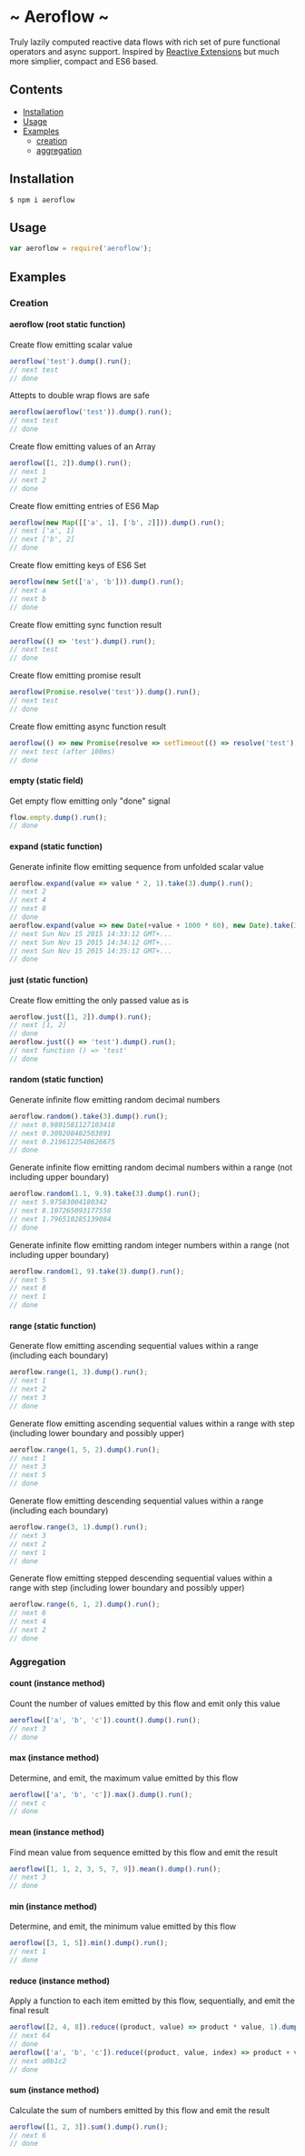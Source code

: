 # ~ Aeroflow ~

Truly lazily computed reactive data flows with rich set of pure functional operators and async support.
Inspired by [Reactive Extensions](http://reactivex.io/) but much more simplier, compact and ES6 based.

## Contents
  + [Installation](#installation)
  + [Usage](#usage)
  + [Examples](#examples)
    - [creation](#creation)
    - [aggregation](#aggregation)

## Installation
```
$ npm i aeroflow
```
## Usage
```js
var aeroflow = require('aeroflow');
```

## Examples
### Creation
#### aeroflow (root static function)
Create flow emitting scalar value
```js
aeroflow('test').dump().run();
// next test
// done
```
Attepts to double wrap flows are safe
```js
aeroflow(aeroflow('test')).dump().run();
// next test
// done
```
Create flow emitting values of an Array
```js
aeroflow([1, 2]).dump().run();
// next 1
// next 2
// done
```
Create flow emitting entries of ES6 Map
```js
aeroflow(new Map([['a', 1], ['b', 2]])).dump().run();
// next ['a', 1]
// next ['b', 2]
// done
```
Create flow emitting keys of ES6 Set
```js
aeroflow(new Set(['a', 'b'])).dump().run();
// next a
// next b
// done
```
Create flow emitting sync function result
```js
aeroflow(() => 'test').dump().run();
// next test
// done
```
Create flow emitting promise result
```js
aeroflow(Promise.resolve('test')).dump().run();
// next test
// done
```
Create flow emitting async function result
```js
aeroflow(() => new Promise(resolve => setTimeout(() => resolve('test'), 100))).dump().run();
// next test (after 100ms)
// done
```
#### empty (static field)
Get empty flow emitting only "done" signal
```js
flow.empty.dump().run();
// done
```
#### expand (static function)
Generate infinite flow emitting sequence from unfolded scalar value
```js
aeroflow.expand(value => value * 2, 1).take(3).dump().run();
// next 2
// next 4
// next 8
// done
aeroflow.expand(value => new Date(+value + 1000 * 60), new Date).take(3).dump().run();
// next Sun Nov 15 2015 14:33:12 GMT+...
// next Sun Nov 15 2015 14:34:12 GMT+...
// next Sun Nov 15 2015 14:35:12 GMT+...
// done
```
#### just (static function)
Create flow emitting the only passed value as is
```js
aeroflow.just([1, 2]).dump().run();
// next [1, 2]
// done
aeroflow.just(() => 'test').dump().run();
// next function () => 'test'
// done
```
#### random (static function)
Generate infinite flow emitting random decimal numbers
```js
aeroflow.random().take(3).dump().run();
// next 0.9801581127103418
// next 0.309208482503891
// next 0.2196122540626675
// done
```
Generate infinite flow emitting random decimal numbers within a range (not including upper boundary)
```js
aeroflow.random(1.1, 9.9).take(3).dump().run();
// next 5.97583004180342
// next 8.107265093177558
// next 1.796510285139084
// done
```
Generate infinite flow emitting random integer numbers within a range (not including upper boundary)
```js
aeroflow.random(1, 9).take(3).dump().run();
// next 5
// next 8
// next 1
// done
```
#### range (static function)
Generate flow emitting ascending sequential values within a range (including each boundary)
```js
aeroflow.range(1, 3).dump().run();
// next 1
// next 2
// next 3
// done
```
Generate flow emitting ascending sequential values within a range with step (including lower boundary and possibly upper)
```js
aeroflow.range(1, 5, 2).dump().run();
// next 1
// next 3
// next 5
// done
```
Generate flow emitting descending sequential values within a range (including each boundary)
```js
aeroflow.range(3, 1).dump().run();
// next 3
// next 2
// next 1
// done
```
Generate flow emitting stepped descending sequential values within a range with step (including lower boundary and possibly upper)
```js
aeroflow.range(6, 1, 2).dump().run();
// next 6
// next 4
// next 2
// done
```
### Aggregation
#### count (instance method)
Count the number of values emitted by this flow and emit only this value
```js
aeroflow(['a', 'b', 'c']).count().dump().run();
// next 3
// done
```
#### max (instance method)
Determine, and emit, the maximum value emitted by this flow
```js
aeroflow(['a', 'b', 'c']).max().dump().run();
// next c
// done
```
#### mean (instance method)
Find mean value from sequence emitted by this flow and emit the result
```js
aeroflow([1, 1, 2, 3, 5, 7, 9]).mean().dump().run();
// next 3
// done
```
#### min (instance method)
Determine, and emit, the minimum value emitted by this flow
```js
aeroflow([3, 1, 5]).min().dump().run();
// next 1
// done
```
#### reduce (instance method)
Apply a function to each item emitted by this flow, sequentially, and emit the final result
```js
aeroflow([2, 4, 8]).reduce((product, value) => product * value, 1).dump().run();
// next 64
// done
aeroflow(['a', 'b', 'c']).reduce((product, value, index) => product + value + index, '').dump().run();
// next a0b1c2
// done
```
#### sum (instance method)
Calculate the sum of numbers emitted by this flow and emit the result
```js
aeroflow([1, 2, 3]).sum().dump().run();
// next 6
// done
```